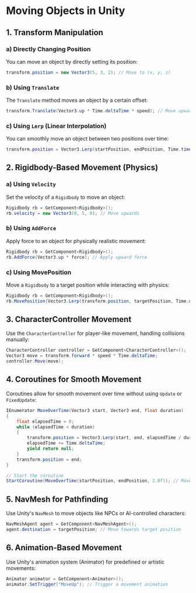 

# Moving Objects in Unity

## 1. Transform Manipulation

### a) Directly Changing Position
You can move an object by directly setting its position:

```csharp
transform.position = new Vector3(5, 3, 2); // Move to (x, y, z)
```

### b) Using `Translate`
The `Translate` method moves an object by a certain offset:

```csharp
transform.Translate(Vector3.up * Time.deltaTime * speed); // Move upwards
```

### c) Using `Lerp` (Linear Interpolation)
You can smoothly move an object between two positions over time:

```csharp
transform.position = Vector3.Lerp(startPosition, endPosition, Time.time * speed);
```

## 2. Rigidbody-Based Movement (Physics)

### a) Using `Velocity`
Set the velocity of a `Rigidbody` to move an object:

```csharp
Rigidbody rb = GetComponent<Rigidbody>();
rb.velocity = new Vector3(0, 5, 0); // Move upwards
```

### b) Using `AddForce`
Apply force to an object for physically realistic movement:

```csharp
Rigidbody rb = GetComponent<Rigidbody>();
rb.AddForce(Vector3.up * force); // Apply upward force
```

### c) Using MovePosition
Move a `Rigidbody` to a target position while interacting with physics:

```csharp
Rigidbody rb = GetComponent<Rigidbody>();
rb.MovePosition(Vector3.Lerp(transform.position, targetPosition, Time.deltaTime * speed));
```

## 3. CharacterController Movement
Use the `CharacterController` for player-like movement, handling collisions manually:

```csharp
CharacterController controller = GetComponent<CharacterController>();
Vector3 move = transform.forward * speed * Time.deltaTime;
controller.Move(move);
```

## 4. Coroutines for Smooth Movement
Coroutines allow for smooth movement over time without using `Update` or `FixedUpdate`:

```csharp
IEnumerator MoveOverTime(Vector3 start, Vector3 end, float duration)
{
    float elapsedTime = 0;
    while (elapsedTime < duration)
    {
        transform.position = Vector3.Lerp(start, end, elapsedTime / duration);
        elapsedTime += Time.deltaTime;
        yield return null;
    }
    transform.position = end;
}

// Start the coroutine
StartCoroutine(MoveOverTime(startPosition, endPosition, 2.0f)); // Move over 2 seconds
```

## 5. NavMesh for Pathfinding
Use Unity's `NavMesh` to move objects like NPCs or AI-controlled characters:

```csharp
NavMeshAgent agent = GetComponent<NavMeshAgent>();
agent.destination = targetPosition; // Move towards target position
```

## 6. Animation-Based Movement
Use Unity's animation system (Animator) for predefined or artistic movements:

```csharp
Animator animator = GetComponent<Animator>();
animator.SetTrigger("MoveUp"); // Trigger a movement animation
```

```

